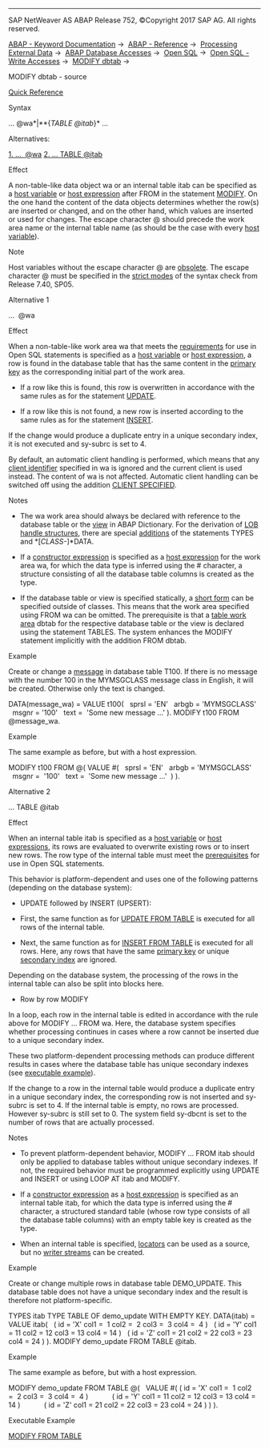   

* * *

SAP NetWeaver AS ABAP Release 752, ©Copyright 2017 SAP AG. All rights reserved.

[ABAP - Keyword Documentation](javascript:call_link\('abenabap.htm'\)) →  [ABAP - Reference](javascript:call_link\('abenabap_reference.htm'\)) →  [Processing External Data](javascript:call_link\('abenabap_language_external_data.htm'\)) →  [ABAP Database Accesses](javascript:call_link\('abenabap_sql.htm'\)) →  [Open SQL](javascript:call_link\('abenopensql.htm'\)) →  [Open SQL - Write Accesses](javascript:call_link\('abenopen_sql_writing.htm'\)) →  [MODIFY dbtab](javascript:call_link\('abapmodify_dbtab.htm'\)) → 

MODIFY dbtab - source

[Quick Reference](javascript:call_link\('abapmodify_dbtab_shortref.htm'\))

Syntax

... @wa*|**{*TABLE @itab*}* ...

Alternatives:

[1\. ...  @wa](#!ABAP_ALTERNATIVE_1@1@)
[2\. ... TABLE @itab](#!ABAP_ALTERNATIVE_2@2@)

Effect

A non-table-like data object wa or an internal table itab can be specified as a [host variable](javascript:call_link\('abenopen_sql_host_variables.htm'\)) or [host expression](javascript:call_link\('abenopen_sql_host_expressions.htm'\)) after FROM in the statement [MODIFY](javascript:call_link\('abapmodify_dbtab.htm'\)). On the one hand the content of the data objects determines whether the row(s) are inserted or changed, and on the other hand, which values are inserted or used for changes. The escape character @ should precede the work area name or the internal table name (as should be the case with every [host variable](javascript:call_link\('abenopen_sql_host_variables.htm'\))).

Note

Host variables without the escape character @ are [obsolete](javascript:call_link\('abenopen_sql_hostvar_obsolete.htm'\)). The escape character @ must be specified in the [strict modes](javascript:call_link\('abenopensql_strict_modes.htm'\)) of the syntax check from Release 7.40, SP05.

Alternative 1

...  @wa

Effect

When a non-table-like work area wa that meets the [requirements](javascript:call_link\('abenopen_sql_wa.htm'\)) for use in Open SQL statements is specified as a [host variable](javascript:call_link\('abenopen_sql_host_variables.htm'\)) or [host expression](javascript:call_link\('abenopen_sql_host_expressions.htm'\)), a row is found in the database table that has the same content in the [primary key](javascript:call_link\('abenprimary_key_glosry.htm'\) "Glossary Entry") as the corresponding initial part of the work area.

-   If a row like this is found, this row is overwritten in accordance with the same rules as for the statement [UPDATE](javascript:call_link\('abapupdate_source.htm'\)).
    
-   If a row like this is not found, a new row is inserted according to the same rules as for the statement [INSERT](javascript:call_link\('abapinsert_source.htm'\)).
    

If the change would produce a duplicate entry in a unique secondary index, it is not executed and sy-subrc is set to 4.

By default, an automatic client handling is performed, which means that any [client identifier](javascript:call_link\('abenclient_identifier_glosry.htm'\) "Glossary Entry") specified in wa is ignored and the current client is used instead. The content of wa is not affected. Automatic client handling can be switched off using the addition [CLIENT SPECIFIED](javascript:call_link\('abapmodify_target.htm'\)).

Notes

-   The wa work area should always be declared with reference to the database table or the [view](javascript:call_link\('abenview_glosry.htm'\) "Glossary Entry") in ABAP Dictionary. For the derivation of [LOB handle structures](javascript:call_link\('abenlob_handle_structure_glosry.htm'\) "Glossary Entry"), there are special [additions](javascript:call_link\('abaptypes_lob_handle.htm'\)) of the statements TYPES and *\[*CLASS-*\]*DATA.
    
-   If a [constructor expression](javascript:call_link\('abenconstructor_expression_glosry.htm'\) "Glossary Entry") is specified as a [host expression](javascript:call_link\('abenopen_sql_host_expressions.htm'\)) for the work area wa, for which the data type is inferred using the # character, a structure consisting of all the database table columns is created as the type.
    
-   If the database table or view is specified statically, a [short form](javascript:call_link\('abapmodify_obsolete.htm'\)) can be specified outside of classes. This means that the work area specified using FROM wa can be omitted. The prerequisite is that a [table work area](javascript:call_link\('abentable_work_area_glosry.htm'\) "Glossary Entry") dbtab for the respective database table or the view is declared using the statement TABLES. The system enhances the MODIFY statement implicitly with the addition FROM dbtab.
    

Example

Create or change a [message](javascript:call_link\('abenmessage_glosry.htm'\) "Glossary Entry") in database table T100. If there is no message with the number 100 in the MYMSGCLASS message class in English, it will be created. Otherwise only the text is changed.

DATA(message\_wa) = VALUE t100(
  sprsl = 'EN'
  arbgb = 'MYMSGCLASS'
  msgnr = '100'
  text =  'Some new message ...' ).
MODIFY t100 FROM @message\_wa.

Example

The same example as before, but with a host expression.

MODIFY t100 FROM @( VALUE #(
  sprsl = 'EN'
  arbgb = 'MYMSGCLASS'
  msgnr =  '100'
  text =  'Some new message ...'  ) ).

Alternative 2

... TABLE @itab

Effect

When an internal table itab is specified as a [host variable](javascript:call_link\('abenopen_sql_host_variables.htm'\)) or [host expressions](javascript:call_link\('abenopen_sql_host_expressions.htm'\)), its rows are evaluated to overwrite existing rows or to insert new rows. The row type of the internal table must meet the [prerequisites](javascript:call_link\('abenopen_sql_wa.htm'\)) for use in Open SQL statements.

This behavior is platform-dependent and uses one of the following patterns (depending on the database system):

-   UPDATE followed by INSERT (UPSERT):
    

-   First, the same function as for [UPDATE FROM TABLE](javascript:call_link\('abapupdate_source.htm'\)) is executed for all rows of the internal table.

-   Next, the same function as for [INSERT FROM TABLE](javascript:call_link\('abapinsert_source.htm'\)) is executed for all rows. Here, any rows that have the same [primary key](javascript:call_link\('abenprimary_key_glosry.htm'\) "Glossary Entry") or unique [secondary index](javascript:call_link\('abensecondary_index_glosry.htm'\) "Glossary Entry") are ignored.

Depending on the database system, the processing of the rows in the internal table can also be split into blocks here.

-   Row by row MODIFY
    

In a loop, each row in the internal table is edited in accordance with the rule above for MODIFY ... FROM wa. Here, the database system specifies whether processing continues in cases where a row cannot be inserted due to a unique secondary index.

These two platform-dependent processing methods can produce different results in cases where the database table has unique secondary indexes (see [executable example](javascript:call_link\('abenbulk_modify_abexa.htm'\))).

If the change to a row in the internal table would produce a duplicate entry in a unique secondary index, the corresponding row is not inserted and sy-subrc is set to 4. If the internal table is empty, no rows are processed. However sy-subrc is still set to 0. The system field sy-dbcnt is set to the number of rows that are actually processed.

Notes

-   To prevent platform-dependent behavior, MODIFY ... FROM itab should only be applied to database tables without unique secondary indexes. If not, the required behavior must be programmed explicitly using UPDATE and INSERT or using LOOP AT itab and MODIFY.
    
-   If a [constructor expression](javascript:call_link\('abenconstructor_expression_glosry.htm'\) "Glossary Entry") as a [host expression](javascript:call_link\('abenopen_sql_host_expressions.htm'\)) is specified as an internal table itab, for which the data type is inferred using the # character, a structured standard table (whose row type consists of all the database table columns) with an empty table key is created as the type.
    
-   When an internal table is specified, [locators](javascript:call_link\('abenlocator_glosry.htm'\) "Glossary Entry") can be used as a source, but no [writer streams](javascript:call_link\('abenwriter_stream_glosry.htm'\) "Glossary Entry") can be created.
    

Example

Create or change multiple rows in database table DEMO\_UPDATE. This database table does not have a unique secondary index and the result is therefore not platform-specific.

TYPES itab TYPE TABLE OF demo\_update WITH EMPTY KEY.
DATA(itab) = VALUE itab(
  ( id = 'X' col1 =  1 col2 =  2 col3 =  3 col4 =  4 )
  ( id = 'Y' col1 = 11 col2 = 12 col3 = 13 col4 = 14 )
  ( id = 'Z' col1 = 21 col2 = 22 col3 = 23 col4 = 24 ) ).
MODIFY demo\_update FROM TABLE @itab.

Example

The same example as before, but with a host expression.

MODIFY demo\_update FROM TABLE @(
  VALUE #( ( id = 'X' col1 =  1 col2 =  2 col3 =  3 col4 =  4 )
           ( id = 'Y' col1 = 11 col2 = 12 col3 = 13 col4 = 14 )
           ( id = 'Z' col1 = 21 col2 = 22 col3 = 23 col4 = 24 ) ) ).

Executable Example

[MODIFY FROM TABLE](javascript:call_link\('abenbulk_modify_abexa.htm'\))